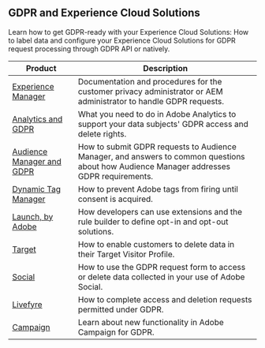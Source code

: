 ## GDPR and Experience Cloud Solutions ##

Learn how to get GDPR-ready with your Experience Cloud Solutions: How to label data and configure your Experience Cloud Solutions for GDPR request processing through GDPR API or natively.

| Product | Description |
| ------- | ----------- |
| [Experience Manager](https://helpx.adobe.com/experience-manager/6-4/managing/using/gdpr-compliance.html) | Documentation and procedures for the customer privacy administrator or AEM administrator to handle GDPR requests. |
| [Analytics and GDPR](https://marketing.adobe.com/resources/help/en_US/analytics/gdpr/index.html) | What you need to do in Adobe Analytics to support your data subjects' GDPR access and delete rights. |
| [Audience Manager and GDPR](https://marketing.adobe.com/resources/help/en_US/aam/aam-gdpr.html) | How to submit GDPR requests to Audience Manager, and answers to common questions about how Audience Manager addresses GDPR requirements. |
| [Dynamic Tag Manager](https://marketing.adobe.com/resources/help/en_US/dtm/opt-in.html) | How to prevent Adobe tags from firing until consent is acquired. |
| [Launch, by Adobe](https://docs.adobelaunch.com/client-side-information/deploy-javascript-tags-to-opt-in-to-launch) | How developers can use extensions and the rule builder to define opt-in and opt-out solutions. |
| [Target](https://marketing.adobe.com/resources/help/en_US/target/target/privacy-and-general-data-protection-regulation.html) | How to enable customers to delete data in their Target Visitor Profile. |
| [Social](https://marketing.adobe.com/resources/help/en_US/social/c_gdpr-request.html) | How to use the GDPR request form to access or delete data collected in your use of Adobe Social. |
| [Livefyre](https://marketing.adobe.com/resources/help/en_US/livefyre/c_gdpr_compliance.html) | How to complete access and deletion requests permitted under GDPR. |
| [Campaign](https://www.adobe.com/marketing-cloud/campaign/general-data-protection-regulation.html) | Learn about new functionality in Adobe Campaign for GDPR. |


